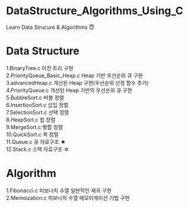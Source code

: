 # DataStructure_Algorithms_Using_C
Learn Data Strucure &amp; Algorithms :innocent:

# Data Structure #
 1.BinaryTree.c                        이진 트리 구현<br/>
 2.PriorityQueue_Basic_Heap.c     Heap 기반 우선순위 큐 구현<br/>
 3.advancedHeap.c 개선된 Heap 구현(우선순위 선정 함수 추가)<br/>
 4.PriorityQueue.c 개선된 Heap 기반의 우선순위 큐 구현<br/>
 5.BubbleSort.c	버블 정렬 <br/>
 6.InsertionSort.c 삽입 정렬<br/>
 7.SelectionSort.c 선택 정렬<br/>
 8.HeapSort.c 힙 정렬<br/>
 9.MergeSort.c 병합 정렬<br/>
 10.QuickSort.c 퀵 정렬<br/>
 11.Queue.c 큐 자료구조 ★ <br/>
 12.Stack.c 스택 자료구조 ☆ <br/>


# Algorithm #
1.Fibonacci.c 피보나치 수열 일반적인 재귀 구현 <br/>
2.Memoization.c 피보나치 수열 메모이제이션 기법 구현<br/>

